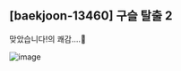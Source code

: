 ## [baekjoon-13460] 구슬 탈출 2

맞았습니다!의 쾌감....💚

![image](https://user-images.githubusercontent.com/22045163/92930760-763cb200-f47d-11ea-8b43-54f788df9f6e.png)
